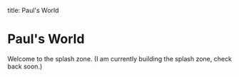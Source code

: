title: Paul's World
# Paul's World
Welcome to the splash zone. (I am currently building the splash zone, check back soon.)
